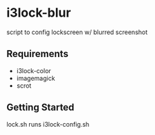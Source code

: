 # i3lock-blur

script to config lockscreen w/ blurred screenshot

## Requirements

* i3lock-color
* imagemagick
* scrot

## Getting Started

lock.sh runs i3lock-config.sh
